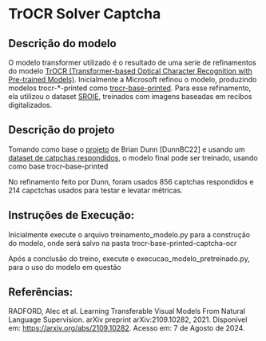 # TrOCR Solver Captcha

## Descrição do modelo
O modelo transformer utilizado é o resultado de uma serie de refinamentos do modelo [TrOCR (Transformer-based Optical 
Character Recognition with Pre-trained Models)](https://arxiv.org/abs/2109.10282). 
Inicialmente a Microsoft refinou o modelo, produzindo modelos trocr-*-printed como [trocr-base-printed](https://huggingface.co/microsoft/trocr-base-printed). Para esse refinamento, ela utilizou o dataset [SROIE](https://rrc.cvc.uab.es/?ch=13), treinados com imagens baseadas em
recibos digitalizados.

## Descrição do projeto
Tomando como base o [projeto](https://huggingface.co/DunnBC22/trocr-base-printed_captcha_ocr) de Brian Dunn [DunnBC22] e
usando um [dataset de catpchas respondidos](https://www.kaggle.com/datasets/alizahidraja/captcha-data), o modelo final pode ser treinado, usando como base trocr-base-printed

No refinamento feito por Dunn, foram usados 856 captchas respondidos e 214 capctchas usados para testar e levatar métricas.

## Instruções de Execução:

Inicialmente execute o arquivo treinamento_modelo.py para a construção do modelo, onde será salvo na pasta trocr-base-printed-captcha-ocr

Após a conclusão do treino, execute o execucao_modelo_pretreinado.py, para o uso do modelo em questão

## Referências:

RADFORD, Alec et al. Learning Transferable Visual Models From Natural Language Supervision. arXiv preprint arXiv:2109.10282, 2021. Disponível em: https://arxiv.org/abs/2109.10282. Acesso em: 7 de Agosto de 2024.
